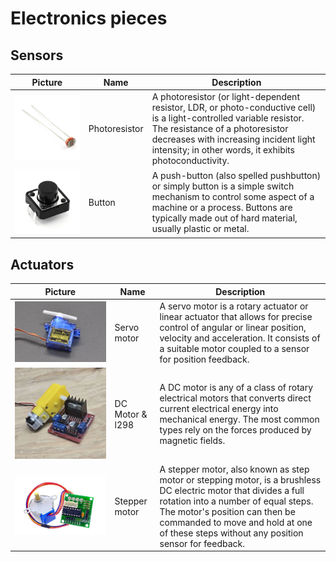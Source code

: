 # Electronics pieces


## Sensors

| Picture | Name | Description |
| --- | --- | --- |
| [![Image](./assets/photoresistor.jpg)](./docs/analogio.pdf) | Photoresistor | A photoresistor (or light-dependent resistor, LDR, or photo-conductive cell) is a light-controlled variable resistor. The resistance of a photoresistor decreases with increasing incident light intensity; in other words, it exhibits photoconductivity. |
| [![Image](./assets/button.jpg)](./docs/digitalio.pdf) | Button | A push-button (also spelled pushbutton) or simply button is a simple switch mechanism to control some aspect of a machine or a process. Buttons are typically made out of hard material, usually plastic or metal. |



## Actuators

| Picture | Name | Description | 
| --- | --- | --- |
| [![Image](./assets/sg90-3-1.jpg)](./docs/servo.pdf) | Servo motor | A servo motor is a rotary actuator or linear actuator that allows for precise control of angular or linear position, velocity and acceleration. It consists of a suitable motor coupled to a sensor for position feedback. |
| [![Image](./assets/l298_thumb.png)](./docs/dcmotor.pdf) | DC Motor & l298 | A DC motor is any of a class of rotary electrical motors that converts direct current electrical energy into mechanical energy. The most common types rely on the forces produced by magnetic fields. |
| [![Image](./assets/stepper_thumb.jpg)](./docs/stepper.pdf) | Stepper motor | A stepper motor, also known as step motor or stepping motor, is a brushless DC electric motor that divides a full rotation into a number of equal steps. The motor's position can then be commanded to move and hold at one of these steps without any position sensor for feedback. |
